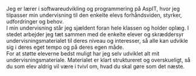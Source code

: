 Jeg er lærer i softwareudvikling og programmering på AspIT, hvor jeg tilpasser min undervisning til den enkelte elevs forhåndsviden, styrker, udfordringer og behov. <br>
I min undervisning står jeg sjældent foran hele klassen og holder oplæg. I stedet arbejder jeg tæt sammen med de enkelte elever og skræddersyr undervisningsmaterialet til deres niveau og interesser, så alle kan udvikle sig i deres eget tempo og på deres egen måde. <br>
For at støtte eleverne bedst muligt har jeg selv udviklet alt mit undervisningsmateriale. Materialet er klart struktureret og overskueligt, så du som elev aldrig vil være i tvivl om, hvad du skal gøre som det næste.
